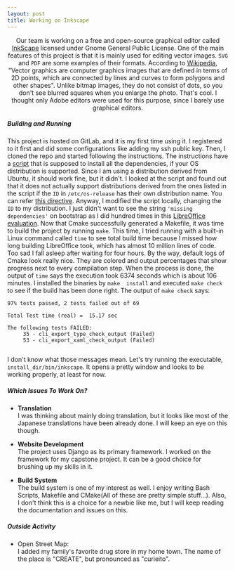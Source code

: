 ```yaml
---
layout: post
title: Working on Inkscape
---
```


[/]: # (SubTitle)
<p align="center">
    Our team is working on a free and open-source graphical editor called
    <a href="https://inkscape.org/">InkScape</a> licensed under Gnome General
    Public License. One of the main features of this project is that it is
    mainly used for editing vector images. <code>SVG</code> and <code>PDF</code>
    are some examples of their formats. According to <a href="https://en
    .wikipedia.org/wiki/Vector_graphics">Wikipedia</a>, "Vector graphics are
    computer graphics images that are defined in terms of 2D points, which are
    connected by lines and curves to form polygons and other shapes". Unlike
    bitmap images, they do not consist of dots, so you don't see blurred
    squares when you enlarge the photo. That's cool. I thought only Adobe
    editors were used for this purpose, since I barely use graphical editors.
</p>

[//]: # (Content)
##### Building and Running

This project is hosted on GitLab, and it is my first time using it. I registered 
to it first and did some configurations like adding my ssh public key. Then, I 
cloned the repo and started following the instructions. The instructions have a 
[script](
https://gitlab.com/inkscape/inkscape-ci-docker/raw/master/install_dependencies.sh) that is supposed to install all the dependencies, if 
your OS distribution is supported. Since I am using a distribution derived from 
Ubuntu, it should work fine, but it didn't. I looked at the script and found out 
that it does not actually support distributions derived from the ones 
listed in the script if the `ID` in `/etc/os-release` has their own distribution 
name. You can refer [this directive](
https://www.freedesktop.org/software/systemd/man/os-release.html). Anyway, I
modified the script locally, changing the `ID` to my distribution. I just didn't
want to see the string `'missing dependencies'` on bootstrap as I did hundred 
times in this [LibreOffice evaluation](
https://github.com/hunter-college-ossd-spr-2020/project-evaluation/blob/master/libreoffice_evaluation.md). Now that Cmake 
successfully generated a Makefile, it was time to build the project by running 
`make`. This time, I tried running with a built-in Linux command called `time` 
to see total build time because I missed how long building LibreOffice took, 
which has almost 10 million lines of code. Too sad I fall asleep after 
waiting for four hours. By the way, default logs of Cmake look really nice. They 
are colored and output percentages that show progress next to every compilation
step. When the process is done, the output of `time` says the execution took 
6374 seconds which is about 106 minutes. I installed the binaries by `make 
install` and executed `make check` to see if the build has been done right. The 
output of `make check` says:
```text
97% tests passed, 2 tests failed out of 69

Total Test time (real) =  15.17 sec

The following tests FAILED:
	 35 - cli_export_type_check_output (Failed)
	 53 - cli_export_xaml_check_output (Failed)
 
```
I don't know what those messages mean. Let's try running the executable,
`install_dir/bin/inkscape`. It opens a pretty window and looks to be working 
properly, at least for now.


##### Which Issues To Work On?

- **Translation**  
I was thinking about mainly doing translation, but it looks like most of the
Japanese translations have been already done. I will keep an eye on this though.
 
- **Website Development**  
The project uses Django as its primary framework. I worked on the framework
for my capstone project. It can be a good choice for brushing up my skills in 
it.

- **Build System**  
The build system is one of my interest as well. I enjoy writing Bash Scripts,
Makefile and CMake(All of these are pretty simple stuff...). Also, I don't think
this is a choice for a newbie like me, but I will keep reading the documentation 
and issues on this.


##### Outside Activity

- Open Street Map:  
I added my family's favorite drug store in my home town. The name of the place
is "CREATE", but pronounced as "curieito".

